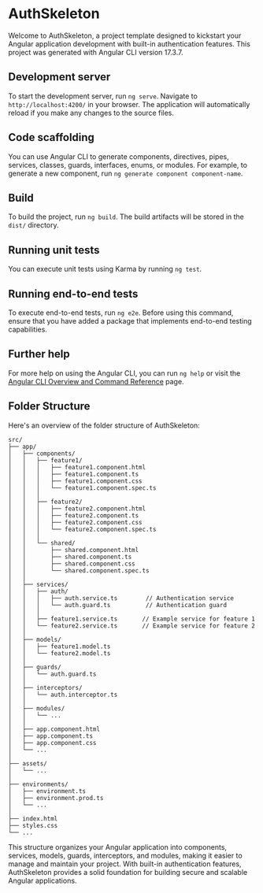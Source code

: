 # AuthSkeleton

Welcome to AuthSkeleton, a project template designed to kickstart your Angular application development with built-in authentication features. This project was generated with Angular CLI version 17.3.7.

## Development server

To start the development server, run `ng serve`. Navigate to `http://localhost:4200/` in your browser. The application will automatically reload if you make any changes to the source files.

## Code scaffolding

You can use Angular CLI to generate components, directives, pipes, services, classes, guards, interfaces, enums, or modules. For example, to generate a new component, run `ng generate component component-name`.

## Build

To build the project, run `ng build`. The build artifacts will be stored in the `dist/` directory.

## Running unit tests

You can execute unit tests using Karma by running `ng test`.

## Running end-to-end tests

To execute end-to-end tests, run `ng e2e`. Before using this command, ensure that you have added a package that implements end-to-end testing capabilities.

## Further help

For more help on using the Angular CLI, you can run `ng help` or visit the [Angular CLI Overview and Command Reference](https://angular.io/cli) page.

## Folder Structure

Here's an overview of the folder structure of AuthSkeleton:

```
src/
├── app/
│   ├── components/
│   │   ├── feature1/
│   │   │   ├── feature1.component.html
│   │   │   ├── feature1.component.ts
│   │   │   ├── feature1.component.css
│   │   │   └── feature1.component.spec.ts
│   │   │
│   │   ├── feature2/
│   │   │   ├── feature2.component.html
│   │   │   ├── feature2.component.ts
│   │   │   ├── feature2.component.css
│   │   │   └── feature2.component.spec.ts
│   │   │
│   │   └── shared/
│   │       ├── shared.component.html
│   │       ├── shared.component.ts
│   │       ├── shared.component.css
│   │       └── shared.component.spec.ts
│   │
│   ├── services/
│   │   ├── auth/
│   │   │   ├── auth.service.ts        // Authentication service
│   │   │   └── auth.guard.ts          // Authentication guard
│   │   │
│   │   ├── feature1.service.ts       // Example service for feature 1
│   │   └── feature2.service.ts       // Example service for feature 2
│   │
│   ├── models/
│   │   ├── feature1.model.ts
│   │   └── feature2.model.ts
│   │
│   ├── guards/
│   │   └── auth.guard.ts
│   │
│   ├── interceptors/
│   │   └── auth.interceptor.ts
│   │
│   ├── modules/
│   │   └── ...
│   │
│   ├── app.component.html
│   ├── app.component.ts
│   ├── app.component.css
│   └── ...
│
├── assets/
│   └── ...
│
├── environments/
│   ├── environment.ts
│   ├── environment.prod.ts
│   └── ...
│
├── index.html
├── styles.css
└── ...
```

This structure organizes your Angular application into components, services, models, guards, interceptors, and modules, making it easier to manage and maintain your project. With built-in authentication features, AuthSkeleton provides a solid foundation for building secure and scalable Angular applications.
